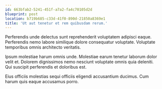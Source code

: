 ```yaml
---
id: 663bfab2-5241-451f-a7a2-fa4c70105d2d
blueprint: post
location: b719b685-c33d-41f0-890d-21850a8369e1
title: 'Ut aut tenetur et rem quibusdam rerum.'
---
```

Perferendis unde delectus sunt reprehenderit voluptatem adipisci eaque. Perferendis nemo labore similique dolore consequatur voluptate. Voluptate temporibus omnis architecto veritatis.

Ipsum molestiae harum omnis unde. Molestiae earum tenetur laborum dolor velit et. Dolorem dignissimos nemo nesciunt voluptate omnis quia deleniti. Qui suscipit perferendis et doloribus est.

Eius officiis molestias sequi officiis eligendi accusantium ducimus. Cum harum quis eaque accusamus porro.